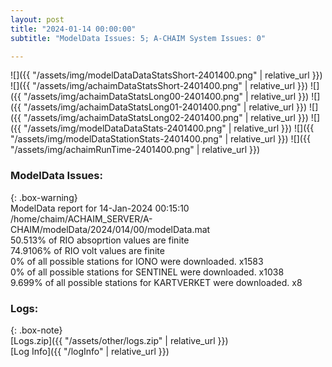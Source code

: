 ```yaml
---
layout: post
title: "2024-01-14 00:00:00"
subtitle: "ModelData Issues: 5; A-CHAIM System Issues: 0"

---
```


![]({{ "/assets/img/modelDataDataStatsShort-2401400.png" | relative_url }})
![]({{ "/assets/img/achaimDataStatsShort-2401400.png" | relative_url }})
![]({{ "/assets/img/achaimDataStatsLong00-2401400.png" | relative_url }})
![]({{ "/assets/img/achaimDataStatsLong01-2401400.png" | relative_url }})
![]({{ "/assets/img/achaimDataStatsLong02-2401400.png" | relative_url }})
![]({{ "/assets/img/modelDataDataStats-2401400.png" | relative_url }})
![]({{ "/assets/img/modelDataStationStats-2401400.png" | relative_url }})
![]({{ "/assets/img/achaimRunTime-2401400.png" | relative_url }})


### ModelData Issues:  
  
{: .box-warning}  
 ModelData report for 14-Jan-2024 00:15:10   
 /home/chaim/ACHAIM_SERVER/A-CHAIM/modelData/2024/014/00/modelData.mat   
 50.513% of RIO absoprtion values are finite   
 74.9106% of RIO volt values are finite   
 0% of all possible stations for IONO were downloaded. x1583   
 0% of all possible stations for SENTINEL were downloaded. x1038   
 9.699% of all possible stations for KARTVERKET were downloaded. x8   
  


### Logs:  
  
{: .box-note}  
[Logs.zip]({{ "/assets/other/logs.zip" | relative_url }})  
[Log Info]({{ "/logInfo" | relative_url }})  
